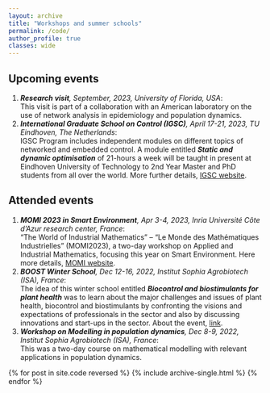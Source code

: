 ```yaml
---
layout: archive
title: "Workshops and summer schools"
permalink: /code/
author_profile: true
classes: wide
---
```

## Upcoming events
1. ***Research visit**, September, 2023, University of Florida, USA*:<br> This visit is part of a collaboration with an American laboratory 
on the use of network analysis in epidemiology and population dynamics.
2. ***International Graduate School on Control (IGSC)**, April 17-21, 2023, TU Eindhoven, The Netherlands*:<br> IGSC Program includes independent 
modules on different topics of networked and embedded control. A module entitled ***Static and dynamic optimisation*** of 21-hours a week will be 
taught in present at Eindhoven University of Technology to 2nd Year Master and PhD students from all over the world. 
More further details, [IGSC website](http://www.eeci-igsc.eu/). 
   

## Attended events
1. ***MOMI 2023 in Smart Environment**, Apr 3-4, 2023, Inria Université Côte d’Azur research center, France*:<br> “The World of Industrial 
Mathematics” – “Le Monde des Mathématiques Industrielles” (MOMI2023), a two-day workshop on Applied and Industrial Mathematics, 
focusing this year on Smart Environment. Here more details, [MOMI website](https://phd-seminars-sam.inria.fr/momi2023-le-monde-des-mathematiques-industrielles-smart-environment/).
2. ***BOOST Winter School**, Dec 12-16, 2022, Institut Sophia Agrobiotech (ISA), France*:<br> 
The idea of this winter school entitled ***Biocontrol and biostimulants for plant health*** was to learn about the major challenges and issues of plant health, biocontrol and biostimulants by confronting the visions and expectations of professionals in the sector and also by discussing innovations and start-ups in the sector. About the event, [link](https://univ-cotedazur.eu/msc/msc-boost/academic-program/boost-winter-school).
3. ***Workshop on Modelling in population dynamics**, Dec 8-9, 2022, Institut Sophia Agrobiotech (ISA), France*:<br>
This was a two-day course on mathematical modelling with relevant applications in population dynamics.

{% for post in site.code reversed %}
  {% include archive-single.html %}
{% endfor %}
